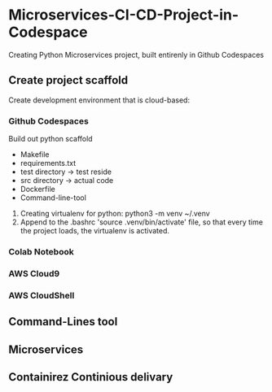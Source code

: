 # Microservices-CI-CD-Project-in-Codespace

Creating Python Microservices project, built entirenly in Github Codespaces

## Create project scaffold
 
 Create development environment that is cloud-based: 
 ### Github Codespaces

 Build out python scaffold 
  * Makefile
  * requirements.txt
  * test directory -> test reside
  * src directory -> actual code
  * Dockerfile
  * Command-line-tool

1) Creating virtualenv for python: python3 -m venv ~/.venv
2) Append to the .bashrc 'source .venv/bin/activate' file, so that every time the project loads, the virtualenv is activated.


 ### Colab Notebook
 ### AWS Cloud9
 ### AWS CloudShell

## Command-Lines tool

## Microservices

## Containirez Continious delivary


